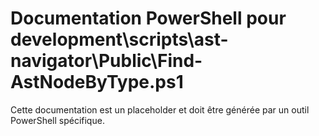 # Documentation PowerShell pour development\scripts\ast-navigator\Public\Find-AstNodeByType.ps1

Cette documentation est un placeholder et doit être générée par un outil PowerShell spécifique.
